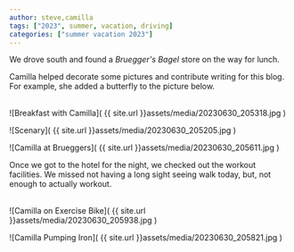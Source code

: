 ```yaml
---
author: steve,camilla
tags: ["2023", summer, vacation, driving]
categories: ["summer vacation 2023"]
---
```

We drove south and found a *Bruegger's Bagel* store on the way for lunch.  

Camilla helped decorate some pictures and contribute writing for this blog.  For example, she added a butterfly to the picture below.  
<br/>

![Breakfast with Camilla]( {{ site.url }}assets/media/20230630_205318.jpg )
<br/>

![Scenary]( {{ site.url }}assets/media/20230630_205205.jpg )
<br/>

![Camilla at Brueggers]( {{ site.url }}assets/media/20230630_205611.jpg )
<br/>

Once we got to the hotel for the night, we checked out the workout facilities. We missed not having a long sight seeing walk today, but, not enough to actually workout.  
<br/>

![Camilla on Exercise Bike]( {{ site.url }}assets/media/20230630_205938.jpg )
<br/>

![Camilla Pumping Iron]( {{ site.url }}assets/media/20230630_205821.jpg )
<br/>
